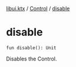 [libui.ktx](../index.md) / [Control](index.md) / [disable](./disable.md)

# disable

`fun disable(): Unit`

Disables the Control.

